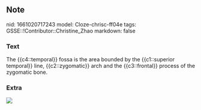 ## Note
nid: 1661020717243
model: Cloze-chrisc-ff04e
tags: GSSE::!Contributor::Christine_Zhao
markdown: false

### Text
<div>
  <div>
    <div>
      <div>
        The {{c4::temporal}} fossa is the area bounded by the
        {{c1::superior temporal}} line, {{c2::zygomatic}} arch and
        the {{c3::frontal}} process of the zygomatic bone.
      </div>
    </div>
  </div>
</div>

### Extra
<img src="Screen%20Shot%202021-07-29%20at%208.26.10%20pm.png">
